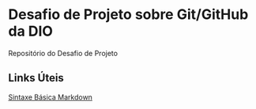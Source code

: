 # Desafio de Projeto sobre Git/GitHub da DIO
Repositório do Desafio de Projeto

## Links Úteis
[Sintaxe Básica Markdown](https://markdownguide.org/basic-syntax/)
